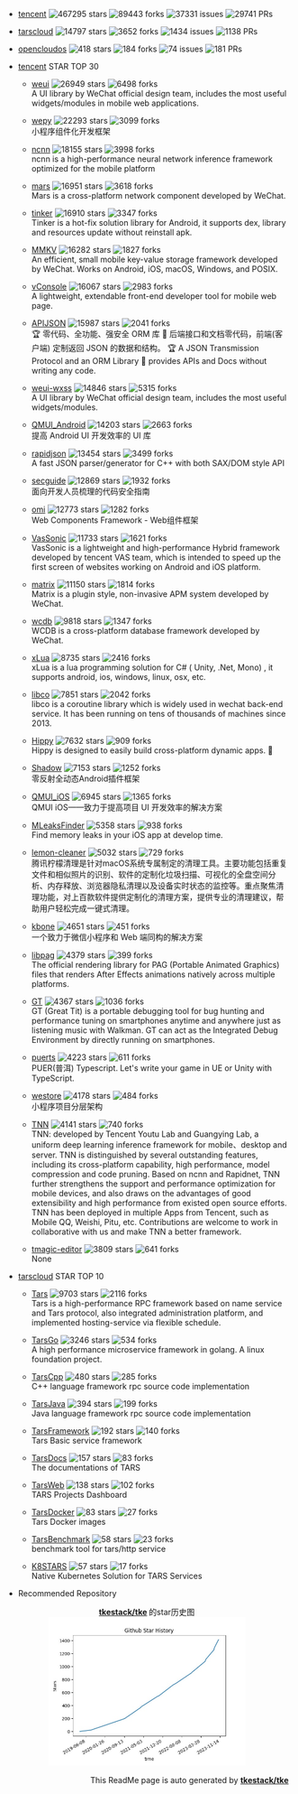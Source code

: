
+ [tencent](https://github.com/tencent)
![467295 stars](https://img.shields.io/badge/Stars-467295-green)
![89443 forks](https://img.shields.io/badge/Forks-89443-green)
![37331 issues](https://img.shields.io/badge/Issues-37331-green)
![29741 PRs](https://img.shields.io/badge/PRs-29741-green)

+ [tarscloud](https://github.com/tarscloud)
![14797 stars](https://img.shields.io/badge/Stars-14797-green)
![3652 forks](https://img.shields.io/badge/Forks-3652-green)
![1434 issues](https://img.shields.io/badge/Issues-1434-green)
![1138 PRs](https://img.shields.io/badge/PRs-1138-green)

+ [opencloudos](https://github.com/opencloudos)
![418 stars](https://img.shields.io/badge/Stars-418-green)
![184 forks](https://img.shields.io/badge/Forks-184-green)
![74 issues](https://img.shields.io/badge/Issues-74-green)
![181 PRs](https://img.shields.io/badge/PRs-181-green)



+ [tencent](https://github.com/tencent) STAR TOP 30
    
    + [weui](https://github.com/tencent/weui) 
    ![26949 stars](https://img.shields.io/badge/Stars-26949-green)
    ![6498 forks](https://img.shields.io/badge/Forks-6498-green)  
    A UI library by WeChat official design team, includes the most useful widgets/modules in mobile web applications.
    
    + [wepy](https://github.com/tencent/wepy) 
    ![22293 stars](https://img.shields.io/badge/Stars-22293-green)
    ![3099 forks](https://img.shields.io/badge/Forks-3099-green)  
    小程序组件化开发框架
    
    + [ncnn](https://github.com/tencent/ncnn) 
    ![18155 stars](https://img.shields.io/badge/Stars-18155-green)
    ![3998 forks](https://img.shields.io/badge/Forks-3998-green)  
    ncnn is a high-performance neural network inference framework optimized for the mobile platform
    
    + [mars](https://github.com/tencent/mars) 
    ![16951 stars](https://img.shields.io/badge/Stars-16951-green)
    ![3618 forks](https://img.shields.io/badge/Forks-3618-green)  
    Mars is a cross-platform network component  developed by WeChat.
    
    + [tinker](https://github.com/tencent/tinker) 
    ![16910 stars](https://img.shields.io/badge/Stars-16910-green)
    ![3347 forks](https://img.shields.io/badge/Forks-3347-green)  
    Tinker is a hot-fix solution library for Android, it supports dex, library and resources update without reinstall apk.
    
    + [MMKV](https://github.com/tencent/MMKV) 
    ![16282 stars](https://img.shields.io/badge/Stars-16282-green)
    ![1827 forks](https://img.shields.io/badge/Forks-1827-green)  
    An efficient, small mobile key-value storage framework developed by WeChat. Works on Android, iOS, macOS, Windows, and POSIX.
    
    + [vConsole](https://github.com/tencent/vConsole) 
    ![16067 stars](https://img.shields.io/badge/Stars-16067-green)
    ![2983 forks](https://img.shields.io/badge/Forks-2983-green)  
    A lightweight, extendable front-end developer tool for mobile web page.
    
    + [APIJSON](https://github.com/tencent/APIJSON) 
    ![15987 stars](https://img.shields.io/badge/Stars-15987-green)
    ![2041 forks](https://img.shields.io/badge/Forks-2041-green)  
    🏆 零代码、全功能、强安全 ORM 库 🚀 后端接口和文档零代码，前端(客户端) 定制返回 JSON 的数据和结构。 🏆 A JSON Transmission Protocol and an ORM Library 🚀  provides APIs and Docs without writing any code.
    
    + [weui-wxss](https://github.com/tencent/weui-wxss) 
    ![14846 stars](https://img.shields.io/badge/Stars-14846-green)
    ![5315 forks](https://img.shields.io/badge/Forks-5315-green)  
    A UI library by WeChat official design team, includes the most useful widgets/modules.
    
    + [QMUI_Android](https://github.com/tencent/QMUI_Android) 
    ![14203 stars](https://img.shields.io/badge/Stars-14203-green)
    ![2663 forks](https://img.shields.io/badge/Forks-2663-green)  
    提高 Android UI 开发效率的 UI 库
    
    + [rapidjson](https://github.com/tencent/rapidjson) 
    ![13454 stars](https://img.shields.io/badge/Stars-13454-green)
    ![3499 forks](https://img.shields.io/badge/Forks-3499-green)  
    A fast JSON parser/generator for C++ with both SAX/DOM style API
    
    + [secguide](https://github.com/tencent/secguide) 
    ![12869 stars](https://img.shields.io/badge/Stars-12869-green)
    ![1932 forks](https://img.shields.io/badge/Forks-1932-green)  
    面向开发人员梳理的代码安全指南
    
    + [omi](https://github.com/tencent/omi) 
    ![12773 stars](https://img.shields.io/badge/Stars-12773-green)
    ![1282 forks](https://img.shields.io/badge/Forks-1282-green)  
    Web Components Framework - Web组件框架
    
    + [VasSonic](https://github.com/tencent/VasSonic) 
    ![11733 stars](https://img.shields.io/badge/Stars-11733-green)
    ![1621 forks](https://img.shields.io/badge/Forks-1621-green)  
    VasSonic is a lightweight and high-performance Hybrid framework developed by tencent VAS team, which is intended to speed up the first screen of websites working on Android and iOS platform. 
    
    + [matrix](https://github.com/tencent/matrix) 
    ![11150 stars](https://img.shields.io/badge/Stars-11150-green)
    ![1814 forks](https://img.shields.io/badge/Forks-1814-green)  
    Matrix is a plugin style, non-invasive APM system developed by WeChat.
    
    + [wcdb](https://github.com/tencent/wcdb) 
    ![9818 stars](https://img.shields.io/badge/Stars-9818-green)
    ![1347 forks](https://img.shields.io/badge/Forks-1347-green)  
    WCDB is a cross-platform database framework developed by WeChat.
    
    + [xLua](https://github.com/tencent/xLua) 
    ![8735 stars](https://img.shields.io/badge/Stars-8735-green)
    ![2416 forks](https://img.shields.io/badge/Forks-2416-green)  
    xLua is a lua programming solution for  C# ( Unity, .Net, Mono) , it supports android, ios, windows, linux, osx, etc.
    
    + [libco](https://github.com/tencent/libco) 
    ![7851 stars](https://img.shields.io/badge/Stars-7851-green)
    ![2042 forks](https://img.shields.io/badge/Forks-2042-green)  
    libco is a coroutine library which is widely used in wechat  back-end service. It has been running on tens of thousands of machines since 2013.
    
    + [Hippy](https://github.com/tencent/Hippy) 
    ![7632 stars](https://img.shields.io/badge/Stars-7632-green)
    ![909 forks](https://img.shields.io/badge/Forks-909-green)  
    Hippy is designed to easily build cross-platform dynamic apps. 👏
    
    + [Shadow](https://github.com/tencent/Shadow) 
    ![7153 stars](https://img.shields.io/badge/Stars-7153-green)
    ![1252 forks](https://img.shields.io/badge/Forks-1252-green)  
    零反射全动态Android插件框架
    
    + [QMUI_iOS](https://github.com/tencent/QMUI_iOS) 
    ![6945 stars](https://img.shields.io/badge/Stars-6945-green)
    ![1365 forks](https://img.shields.io/badge/Forks-1365-green)  
    QMUI iOS——致力于提高项目 UI 开发效率的解决方案
    
    + [MLeaksFinder](https://github.com/tencent/MLeaksFinder) 
    ![5358 stars](https://img.shields.io/badge/Stars-5358-green)
    ![938 forks](https://img.shields.io/badge/Forks-938-green)  
    Find memory leaks in your iOS app at develop time.
    
    + [lemon-cleaner](https://github.com/tencent/lemon-cleaner) 
    ![5032 stars](https://img.shields.io/badge/Stars-5032-green)
    ![729 forks](https://img.shields.io/badge/Forks-729-green)  
    腾讯柠檬清理是针对macOS系统专属制定的清理工具。主要功能包括重复文件和相似照片的识别、软件的定制化垃圾扫描、可视化的全盘空间分析、内存释放、浏览器隐私清理以及设备实时状态的监控等。重点聚焦清理功能，对上百款软件提供定制化的清理方案，提供专业的清理建议，帮助用户轻松完成一键式清理。
    
    + [kbone](https://github.com/tencent/kbone) 
    ![4651 stars](https://img.shields.io/badge/Stars-4651-green)
    ![451 forks](https://img.shields.io/badge/Forks-451-green)  
    一个致力于微信小程序和 Web 端同构的解决方案
    
    + [libpag](https://github.com/tencent/libpag) 
    ![4379 stars](https://img.shields.io/badge/Stars-4379-green)
    ![399 forks](https://img.shields.io/badge/Forks-399-green)  
    The official rendering library for PAG (Portable Animated Graphics) files that renders After Effects animations natively across multiple platforms.
    
    + [GT](https://github.com/tencent/GT) 
    ![4367 stars](https://img.shields.io/badge/Stars-4367-green)
    ![1036 forks](https://img.shields.io/badge/Forks-1036-green)  
    GT (Great Tit) is a portable debugging tool for bug hunting and performance tuning on smartphones anytime and anywhere just as listening music with Walkman. GT can act as the Integrated Debug Environment by directly running on smartphones.
    
    + [puerts](https://github.com/tencent/puerts) 
    ![4223 stars](https://img.shields.io/badge/Stars-4223-green)
    ![611 forks](https://img.shields.io/badge/Forks-611-green)  
    PUER(普洱) Typescript. Let's write your game in UE or Unity with TypeScript.
    
    + [westore](https://github.com/tencent/westore) 
    ![4178 stars](https://img.shields.io/badge/Stars-4178-green)
    ![484 forks](https://img.shields.io/badge/Forks-484-green)  
    小程序项目分层架构
    
    + [TNN](https://github.com/tencent/TNN) 
    ![4141 stars](https://img.shields.io/badge/Stars-4141-green)
    ![740 forks](https://img.shields.io/badge/Forks-740-green)  
    TNN: developed by Tencent Youtu Lab and Guangying Lab, a uniform deep learning inference framework for mobile、desktop and server. TNN is distinguished by several outstanding features, including its cross-platform capability, high performance, model compression and code pruning. Based on ncnn and Rapidnet, TNN further strengthens the support and performance optimization for mobile devices, and also draws on the advantages of good extensibility and high performance from existed open source efforts. TNN has been deployed in multiple Apps from Tencent, such as Mobile QQ, Weishi, Pitu, etc. Contributions are welcome to work in collaborative with us and make TNN a better framework. 
    
    + [tmagic-editor](https://github.com/tencent/tmagic-editor) 
    ![3809 stars](https://img.shields.io/badge/Stars-3809-green)
    ![641 forks](https://img.shields.io/badge/Forks-641-green)  
    None
    

+ [tarscloud](https://github.com/tarscloud) STAR TOP 10
    
    + [Tars](https://github.com/tarscloud/Tars) 
    ![9703 stars](https://img.shields.io/badge/Stars-9703-green)
    ![2116 forks](https://img.shields.io/badge/Forks-2116-green)  
    Tars is a high-performance RPC framework based on name service and Tars protocol, also integrated administration platform, and implemented hosting-service via flexible schedule.
    
    + [TarsGo](https://github.com/tarscloud/TarsGo) 
    ![3246 stars](https://img.shields.io/badge/Stars-3246-green)
    ![534 forks](https://img.shields.io/badge/Forks-534-green)  
    A  high performance microservice  framework  in golang. A linux foundation project.
    
    + [TarsCpp](https://github.com/tarscloud/TarsCpp) 
    ![480 stars](https://img.shields.io/badge/Stars-480-green)
    ![285 forks](https://img.shields.io/badge/Forks-285-green)  
    C++ language framework rpc source code implementation
    
    + [TarsJava](https://github.com/tarscloud/TarsJava) 
    ![394 stars](https://img.shields.io/badge/Stars-394-green)
    ![199 forks](https://img.shields.io/badge/Forks-199-green)  
    Java language framework rpc source code implementation
    
    + [TarsFramework](https://github.com/tarscloud/TarsFramework) 
    ![192 stars](https://img.shields.io/badge/Stars-192-green)
    ![140 forks](https://img.shields.io/badge/Forks-140-green)  
    Tars Basic service framework
    
    + [TarsDocs](https://github.com/tarscloud/TarsDocs) 
    ![157 stars](https://img.shields.io/badge/Stars-157-green)
    ![83 forks](https://img.shields.io/badge/Forks-83-green)  
    The documentations of TARS
    
    + [TarsWeb](https://github.com/tarscloud/TarsWeb) 
    ![138 stars](https://img.shields.io/badge/Stars-138-green)
    ![102 forks](https://img.shields.io/badge/Forks-102-green)  
    TARS Projects Dashboard
    
    + [TarsDocker](https://github.com/tarscloud/TarsDocker) 
    ![83 stars](https://img.shields.io/badge/Stars-83-green)
    ![27 forks](https://img.shields.io/badge/Forks-27-green)  
    Tars Docker  images
    
    + [TarsBenchmark](https://github.com/tarscloud/TarsBenchmark) 
    ![58 stars](https://img.shields.io/badge/Stars-58-green)
    ![23 forks](https://img.shields.io/badge/Forks-23-green)  
    benchmark tool for tars/http service
    
    + [K8STARS](https://github.com/tarscloud/K8STARS) 
    ![57 stars](https://img.shields.io/badge/Stars-57-green)
    ![17 forks](https://img.shields.io/badge/Forks-17-green)  
    Native Kubernetes  Solution for TARS Services
    


+ Recommended Repository  
<p align="center">
      <strong>
        <a href="https://github.com/tkestack/tke" target="_blank">tkestack/tke</a>
      </strong>  的star历史图
  <br>
  <img src="https://raw.githubusercontent.com/ButterAndButterfly/GithubTools/master/data/stars_history.jpg" width="350px"></img>    
</p>

<p align="right">
      This ReadMe page is auto generated by 
      <strong>
        <a href="https://github.com/tkestack/tke" target="_blank">tkestack/tke</a><br>
      </strong>   
</p>
